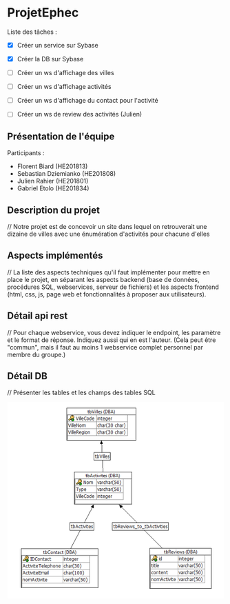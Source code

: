 # ProjetEphec
Liste des tâches : 
- [x] Créer un service sur Sybase
- [x] Créer la DB sur Sybase

- [ ] Créer un ws d'affichage des villes
- [ ] Créer un ws d'affichage activités
- [ ] Créer un ws d'affichage du contact pour l'activité
- [ ] Créer un ws de review des activités (Julien)



## Présentation de l'équipe
Participants : 
- Florent Biard (HE201813)
- Sebastian Dziemianko (HE201808)
- Julien Rahier (HE201801)
- Gabriel Etolo (HE201834)


## Description du projet
// Notre projet est de concevoir un site dans lequel on retrouverait une dizaine de villes avec une énumération d'activités pour chacune d'elles


## Aspects implémentés
// La liste des aspects techniques qu'il faut implémenter pour mettre en place le projet, en séparant les aspects backend (base de données, procédures SQL, webservices, serveur de fichiers) et les aspects frontend (html, css, js, page web et fonctionnalités à proposer aux utilisateurs).

## Détail api rest
// Pour chaque webservice, vous devez indiquer le endpoint, les paramètre et le format de réponse. Indiquez aussi qui en est l'auteur. (Cela peut être "commun", mais il faut au moins 1 webservice complet personnel par membre du groupe.)
                                            
## Détail DB
// Présenter les tables et les champs des tables SQL

![Screenshot](db.png)




